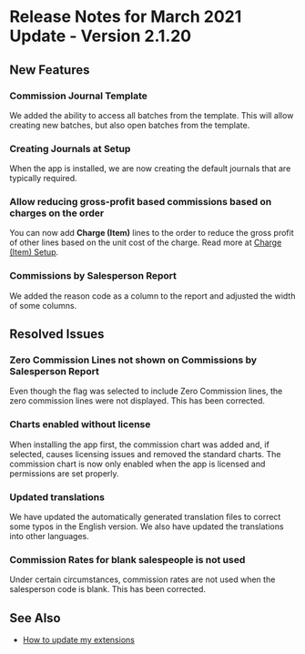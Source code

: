 # Release Notes for March 2021 Update - Version 2.1.20

## New Features

### Commission Journal Template

We added the ability to access all batches from the template. This will allow creating new batches, but also open batches from the template.

### Creating Journals at Setup

When the app is installed, we are now creating the default journals that are typically required.

### Allow reducing gross-profit based commissions based on charges on the order

You can now add **Charge (Item)** lines to the order to reduce the gross profit of other lines based on the unit cost of the charge. Read more at [Charge (Item) Setup](../item-charge-setup.md).

### Commissions by Salesperson Report

We added the reason code as a column to the report and adjusted the width of some columns.

## Resolved Issues

### Zero Commission Lines not shown on Commissions by Salesperson Report

Even though the flag was selected to include Zero Commission lines, the zero commission lines were not displayed. This has been corrected.

### Charts enabled without license

When installing the app first, the commission chart was added and, if selected, causes licensing issues and removed the standard charts. The commission chart is now only enabled when the app is licensed and permissions are set properly.

### Updated translations

We have updated the automatically generated translation files to correct some typos in the English version. We also have updated the translations into other languages.

### Commission Rates for blank salespeople is not used

Under certain circumstances, commission rates are not used when the salesperson code is blank. This has been corrected.

## See Also

- [How to update my extensions](../faq-index.md#i-want-to-update-my-version-of-nav-x-commission-management)
